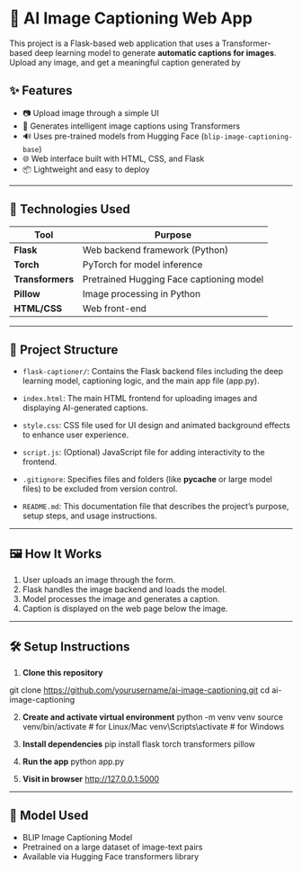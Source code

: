 # 🧠 AI Image Captioning Web App

This project is a Flask-based web application that uses a Transformer-based deep learning model to generate **automatic captions for images**. Upload any image, and get a meaningful caption generated by

## ✨ Features

- 📷 Upload image through a simple UI
- 🧠 Generates intelligent image captions using Transformers
- 🔊 Uses pre-trained models from Hugging Face (`blip-image-captioning-base`)
- 🌐 Web interface built with HTML, CSS, and Flask
- 📦 Lightweight and easy to deploy

---

## 🚀 Technologies Used

| Tool        | Purpose                                  |
|-------------|------------------------------------------|
| **Flask**   | Web backend framework (Python)           |
| **Torch**   | PyTorch for model inference              |
| **Transformers** | Pretrained Hugging Face captioning model |
| **Pillow**  | Image processing in Python               |
| **HTML/CSS**| Web front-end                            |

---


## 📁 Project Structure

- `flask-captioner/`: Contains the Flask backend files including the deep learning model, captioning logic, and the main app file (app.py).

- `index.html`: The main HTML frontend for uploading images and displaying AI-generated captions.

- `style.css`: CSS file used for UI design and animated background effects to enhance user experience.

- `script.js`: (Optional) JavaScript file for adding interactivity to the frontend.

- `.gitignore`: Specifies files and folders (like __pycache__ or large model files) to be excluded from version control.

- `README.md`: This documentation file that describes the project’s purpose, setup steps, and usage instructions.

---

## 🖼️ How It Works

1. User uploads an image through the form.
2. Flask handles the image backend and loads the model.
3. Model processes the image and generates a caption.
4. Caption is displayed on the web page below the image.

---

## 🛠️ Setup Instructions

1. **Clone this repository**
 
git clone https://github.com/yourusername/ai-image-captioning.git
cd ai-image-captioning


2. **Create and activate virtual environment**
python -m venv venv
source venv/bin/activate  # for Linux/Mac
venv\Scripts\activate     # for Windows

3. **Install dependencies**
pip install flask torch transformers pillow

4. **Run the app**
python app.py

5. **Visit in browser**
http://127.0.0.1:5000

---

## 🧠 Model Used
* BLIP Image Captioning Model
* Pretrained on a large dataset of image-text pairs
* Available via Hugging Face transformers library